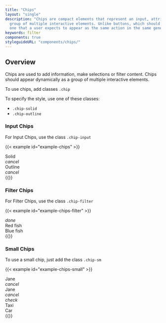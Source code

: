 ```yaml
---
title: "Chips"
layout: "single"
description: "Chips are compact elements that represent an input, attribute, or action. Chips should appear dynamically as a
  group of multiple interactive elements. Unlike buttons, which should be a consistent and familiar call to action,
  one that a user expects to appear as the same action in the same general area."
keywords: filter
components: true
styleguideURL: "components/chips/"
---
```


## Overview

Chips are used to add information, make selections or filter content. Chips should appear dynamically as a group of multiple interactive elements.

To use chips, add classes `.chip`

To specify the style, use one of these classes:

- `.chip-solid`
- `.chip-outline`

### Input Chips

For Input Chips, use the class `.chip-input`

{{< example id="example-chips" >}}
<div class="chip chip-solid chip-input">
  <div class="chip-thumbnail">
    <img src="/img/headshot.png" alt="">
  </div>
  <div class="chip-text">Solid</div>
  <div class="chip-delete-right">
    <i class="material-icons">cancel</i>
  </div>
</div>

<div class="chip chip-outline chip-input">
  <div class="chip-thumbnail">
    <img src="/img/headshot.png" alt="">
  </div>
  <div class="chip-text">Outline</div>
  <div class="chip-delete-right">
    <i class="material-icons">cancel</i>
  </div>
</div>
{{</ example >}}

### Filter Chips

For Filter Chips, use the class `.chip-filter`

{{< example id="example-chips-filter" >}}
<div class="chip chip-solid chip-filter">
  <div class="chip-icon-left"><i class="material-icons">done</i></div>
  <div class="chip-text">Red fish</div>
</div>

<div class="chip chip-outline chip-filter">
  <div class="chip-text">Blue fish</div>
</div>
{{</ example >}}

### Small Chips

To use a small chip, just add the class `.chip-sm`

{{< example id="example-chips-small" >}}
<div class="chip chip-sm chip-solid chip-input">
  <div class="chip-thumbnail">
    <img src="/img/headshot.png" alt="">
  </div>
  <div class="chip-text">Jane</div>
  <div class="chip-delete-right"><i class="modus-icon material-icons">cancel</i></div>
</div>

<div class="chip chip-sm chip-outline chip-input">
  <div class="chip-thumbnail">
    <img src="/img/headshot.png" alt="">
  </div>
  <div class="chip-text">Jane</div>
  <div class="chip-delete-right"><i class="modus-icon material-icons">cancel</i></div>
</div>

<div class="chip chip-sm chip-solid chip-filter active">
  <div class="chip-icon-left"><i class="modus-icon material-icons">check</i></div>
  <div class="chip-text">Taxi</div>
</div>

<div class="chip chip-sm chip-outline chip-filter">
  <div class="chip-text">Car</div>
</div>
{{</ example >}}
